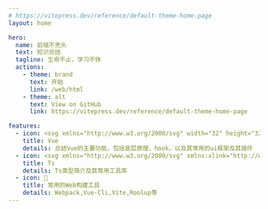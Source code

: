 ```yaml
---
# https://vitepress.dev/reference/default-theme-home-page
layout: home

hero:
  name: 前端不秃头
  text: 知识总结
  tagline: 生命不止，学习不休
  actions:
    - theme: brand
      text: 开始
      link: /web/html
    - theme: alt
      text: View on GitHub
      link: https://vitepress.dev/reference/default-theme-home-page

features:
  - icon: <svg xmlns="http://www.w3.org/2000/svg" width="32" height="32"><path fill="#41b883" d="M24.4 3.925H30l-14 24.15L2 3.925h10.71l3.29 5.6 3.22-5.6Z"/><path fill="#41b883" d="m2 3.925 14 24.15 14-24.15h-5.6L16 18.415 7.53 3.925Z"/><path fill="#35495e" d="M7.53 3.925 16 18.485l8.4-14.56h-5.18L16 9.525l-3.29-5.6Z"/></svg>
    title: Vue
    details: 总结Vue的主要功能，包括底层原理，hook，以及其常用的ui框架及其插件
  - icon: <svg xmlns="http://www.w3.org/2000/svg" xmlns:xlink="http://www.w3.org/1999/xlink" t="1683534242570" class="icon" viewBox="0 0 1024 1024" version="1.1" p-id="9182" width="32" height="32"><path d="M222.208 309.248H28.672v-92.16h494.592v92.16h-194.56v497.664H222.208V309.248zM655.36 655.36s64.512 62.464 147.456 62.464c45.056 0 86.016-23.552 86.016-71.68 0-105.472-278.528-87.04-278.528-268.288 0-98.304 84.992-171.008 197.632-171.008 116.736 0 176.128 63.488 176.128 63.488l-46.08 87.04s-56.32-51.2-130.048-51.2c-50.176 0-89.088 28.672-89.088 70.656 0 104.448 277.504 78.848 277.504 267.264 0 94.208-71.68 173.056-194.56 173.056-131.072 0-203.776-80.896-203.776-80.896L655.36 655.36z" fill="#0090E0" p-id="9183"/></svg>
    title: Ts
    details: Ts类型简介及其常用工具库
  - icon: 🚀
    title: 常用的Web构建工具
    details: Webpack,Vue-Cli,Vite,Roolup等
---
```

